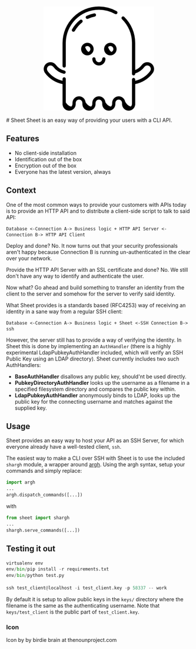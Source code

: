 <p align="center">
  <img src="https://raw.githubusercontent.com/jagheterfredrik/sheet/master/sheet.png" alt="Sheet logo"/>
</p>
# Sheet
Sheet is an easy way of providing your users with a CLI API.

## Features
 - No client-side installation
 - Identification out of the box
 - Encryption out of the box
 - Everyone has the latest version, always

## Context
One of the most common ways to provide your customers with APIs today is to provide an HTTP API and to distribute a client-side script to talk to said API:
```
Database <-Connection A-> Business logic + HTTP API Server <-Connection B-> HTTP API Client
```

Deploy and done? No. It now turns out that your security professionals aren't happy because Connection B is running un-authenticated in the clear over your network.

Provide the HTTP API Server with an SSL certificate and done? No. We still don't have any way to identify and authenticate the user.

Now what? Go ahead and build something to transfer an identity from the client to the server and somehow for the server to verify said identity.

What Sheet provides is a standards based (RFC4253) way of receiving an identity in a sane way from a regular SSH client:
```
Database <-Connection A-> Business logic + Sheet <-SSH Connection B-> ssh
```

However, the server still has to provide a way of verifying the identity. In Sheet this is done by implementing an `AuthHandler` (there is a highly experimental LdapPubkeyAuthHandler included, which will verify an SSH Public Key using an LDAP directory). Sheet currently includes two such AuthHandlers:
 - **BaseAuthHandler** disallows any public key, should'nt be used directly.
 - **PubkeyDirectoryAuthHandler** looks up the username as a filename in a specified filesystem directory and compares the public key within.
 - **LdapPubkeyAuthHandler** anonymously binds to LDAP, looks up the public key for the connecting username and matches against the supplied key.

## Usage
Sheet provides an easy way to host your API as an SSH Server, for which everyone already have a well-tested client, `ssh`.

The easiest way to make a CLI over SSH with Sheet is to use the included `shargh` module, a wrapper around [argh](https://github.com/neithere/argh/). Using the argh syntax, setup your commands and simply replace:
```python
import argh
...
argh.dispatch_commands([...])
```
with
```python
from sheet import shargh
...
shargh.serve_commands([...])
```

## Testing it out
```python
virtualenv env
env/bin/pip install -r requirements.txt
env/bin/python test.py

ssh test_client@localhost -i test_client.key -p 58337 -- work
```

By default it is setup to allow public keys in the `keys/` directory where the filename is the same as the authenticating username. Note that `keys/test_client` is the public part of `test_client.key`.

### Icon
Icon by by birdie brain at thenounproject.com
